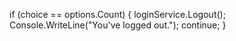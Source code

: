 if (choice == options.Count)
                {
                    loginService.Logout();
                    Console.WriteLine("You've logged out.");
                    continue;
                }

